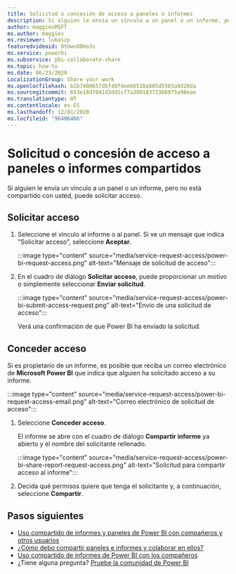 ```yaml
---
title: Solicitud o concesión de acceso a paneles o informes
description: Si alguien le envía un vínculo a un panel o un informe, pero no se lo comparte, puede solicitar acceso.
author: maggiesMSFT
ms.author: maggies
ms.reviewer: lukaszp
featuredvideoid: 0tUwn8DHo3s
ms.service: powerbi
ms.subservice: pbi-collaborate-share
ms.topic: how-to
ms.date: 06/23/2020
LocalizationGroup: Share your work
ms.openlocfilehash: b1b7408657dbf48fdee68518a885d5503a9d28da
ms.sourcegitcommit: 653e18d7041d3dd1cf7a38010372366975a98eae
ms.translationtype: HT
ms.contentlocale: es-ES
ms.lasthandoff: 12/01/2020
ms.locfileid: "96406466"
---
```

# <a name="request-or-grant-access-to-shared-dashboards-or-reports"></a>Solicitud o concesión de acceso a paneles o informes compartidos

Si alguien le envía un vínculo a un panel o un informe, pero no está compartido con usted, puede solicitar acceso. 

## <a name="request-access"></a>Solicitar acceso

1. Seleccione el vínculo al informe o al panel. Si ve un mensaje que indica "Solicitar acceso", seleccione **Aceptar**.

    :::image type="content" source="media/service-request-access/power-bi-request-access.png" alt-text="Mensaje de solicitud de acceso":::

1. En el cuadro de diálogo **Solicitar acceso**, puede proporcionar un motivo o simplemente seleccionar **Enviar solicitud**.

    :::image type="content" source="media/service-request-access/power-bi-submit-access-request.png" alt-text="Envío de una solicitud de acceso":::

    Verá una confirmación de que Power BI ha enviado la solicitud.

## <a name="grant-access"></a>Conceder acceso

Si es propietario de un informe, es posible que reciba un correo electrónico de **Microsoft Power BI** que indica que alguien ha solicitado acceso a su informe.

:::image type="content" source="media/service-request-access/power-bi-request-access-email.png" alt-text="Correo electrónico de solicitud de acceso":::

1. Seleccione **Conceder acceso**.

    El informe se abre con el cuadro de diálogo **Compartir informe** ya abierto y el nombre del solicitante rellenado.

    :::image type="content" source="media/service-request-access/power-bi-share-report-request-access.png" alt-text="Solicitud para compartir acceso al informe":::

1. Decida qué permisos quiere que tenga el solicitante y, a continuación, seleccione **Compartir**.

## <a name="next-steps"></a>Pasos siguientes

- [Uso compartido de informes y paneles de Power BI con compañeros y otros usuarios](service-share-dashboards.md)
- [¿Cómo debo compartir paneles e informes y colaborar en ellos?](service-how-to-collaborate-distribute-dashboards-reports.md)
- [Uso compartido de informes de Power BI con los compañeros](service-share-reports.md)
- ¿Tiene alguna pregunta? [Pruebe la comunidad de Power BI](https://community.powerbi.com/)
